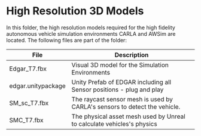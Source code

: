 # High Resolution 3D Models
In this folder, the high resolution models required for the high fidelity autonomous vehicle simulation environments CARLA and AWSim are located.
The following files are part of the folder:

| File | Description  |
|---|---|
| Edgar_T7.fbx | Visual 3D model for the Simulation Environments|
| edgar.unitypackage  | Unity Prefab of EDGAR including all Sensor positions - plug and play |
| SM_sc_T7.fbx          | The raycast sensor mesh is used by CARLA's sensors to detect the vehicle.                   |
| SMC_T7.fbx            | The physical asset mesh used by Unreal to calculate vehicles's physics                   |
